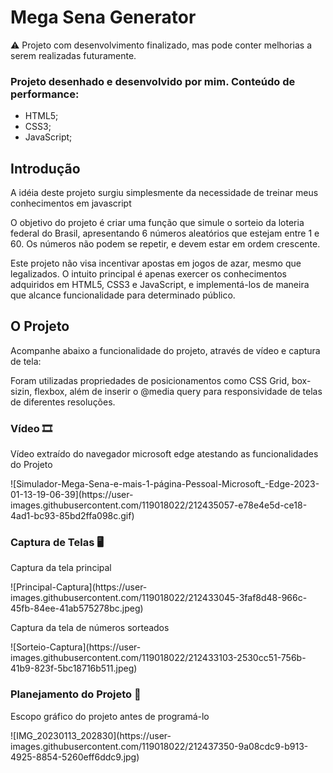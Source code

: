 <h1>Mega Sena Generator</h1>

⚠️ Projeto com desenvolvimento finalizado, mas pode conter melhorias a serem realizadas futuramente.

### Projeto desenhado e desenvolvido por mim. Conteúdo de performance:

+ HTML5;
+ CSS3;
+ JavaScript;


<h2>Introdução</h2>

<p> A idéia deste projeto surgiu simplesmente da necessidade de treinar meus conhecimentos em javascript</p>
<p> O objetivo do projeto é criar uma função que simule o sorteio da loteria federal do Brasil, apresentando 6 números
aleatórios que estejam entre 1 e 60. Os números não podem se repetir, e devem estar em ordem crescente.</p>
<p> Este projeto não visa incentivar apostas em jogos de azar, mesmo que legalizados. O intuito principal é apenas
exercer os conhecimentos adquiridos em HTML5, CSS3 e JavaScript, e implementá-los de maneira que alcance funcionalidade para 
determinado público.</p>

<h2>O Projeto</h2>

<p>Acompanhe abaixo a funcionalidade do projeto, através de vídeo e captura de tela:</p>
<p>Foram utilizadas propriedades de posicionamentos como CSS Grid, box-sizin, flexbox, além de inserir o @media query 
para responsividade de telas de diferentes resoluções.</p>

### Vídeo 🎞️
<p>Vídeo extraído do navegador microsoft edge atestando as funcionalidades do Projeto</p>
![Simulador-Mega-Sena-e-mais-1-página-Pessoal-Microsoft_-Edge-2023-01-13-19-06-39](https://user-images.githubusercontent.com/119018022/212435057-e78e4e5d-ce18-4ad1-bc93-85bd2ffa098c.gif)

### Captura de Telas 🖥️
<p>Captura da tela principal</p>
![Principal-Captura](https://user-images.githubusercontent.com/119018022/212433045-3faf8d48-966c-45fb-84ee-41ab575278bc.jpeg)

<p>Captura da tela de números sorteados</p>
![Sorteio-Captura](https://user-images.githubusercontent.com/119018022/212433103-2530cc51-756b-41b9-823f-5bc18716b511.jpeg)


### Planejamento do Projeto 🧾
<p>Escopo gráfico do projeto antes de programá-lo</p>
![IMG_20230113_202830](https://user-images.githubusercontent.com/119018022/212437350-9a08cdc9-b913-4925-8854-5260eff6ddc9.jpg)